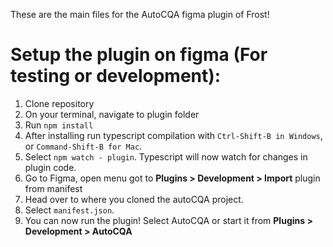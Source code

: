 These are the main files for the AutoCQA figma plugin of Frost!

# Setup the plugin on figma (For testing or development):

1. Clone repository
2. On your terminal, navigate to plugin folder
3. Run  `npm install`
4. After installing run typescript compilation with `Ctrl-Shift-B in Windows`, or `Command-Shift-B for Mac`.
5. Select `npm watch - plugin`. Typescript will now watch for changes in plugin code.
6. Go to Figma, open menu got to **Plugins > Development > Import** plugin from manifest
7. Head over to where you cloned the autoCQA project.
8. Select `manifest.json`.
9. You can now run the plugin! Select AutoCQA or start it from **Plugins > Development > AutoCQA**
